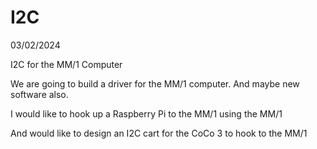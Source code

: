 # I2C
03/02/2024

I2C for the MM/1 Computer

We are going to build a driver for the MM/1 computer.
And maybe new software also.

I would like to hook up a Raspberry Pi to the MM/1 using the MM/1

And would like to design an I2C cart for the CoCo 3 to hook to the MM/1

